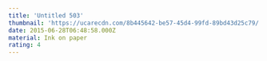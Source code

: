 ```yaml
---
title: 'Untitled 503'
thumbnail: 'https://ucarecdn.com/8b445642-be57-45d4-99fd-89bd43d25c79/'
date: 2015-06-28T06:48:58.000Z
material: Ink on paper
rating: 4
---
```

